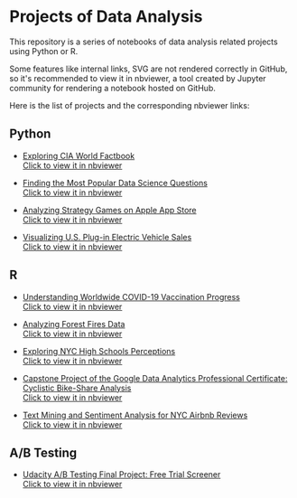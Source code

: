 # Projects of Data Analysis

This repository is a series of notebooks of data analysis related projects using Python or R.

Some features like internal links, SVG are not rendered correctly in GitHub, so it's recommended to view it in nbviewer, a tool created by Jupyter community
for rendering a notebook hosted on GitHub.

Here is the list of projects and the corresponding nbviewer links:

## Python

- [Exploring CIA World Factbook](https://github.com/eeliuqin/data-analysis/blob/main/cia-world-factbook-visualization.ipynb)<br/>
  [Click to view it in nbviewer](https://nbviewer.org/github/eeliuqin/data-analysis/blob/main/cia-world-factbook-visualization.ipynb)

- [Finding the Most Popular Data Science Questions](https://github.com/eeliuqin/data-analysis/blob/main/popular-data-science-questions.ipynb)<br/>
  [Click to view it in nbviewer](https://nbviewer.org/github/eeliuqin/data-analysis/blob/main/popular-data-science-questions.ipynb)

- [Analyzing Strategy Games on Apple App Store](https://github.com/eeliuqin/data-analysis/blob/main/mobile-strategy-games.ipynb)<br/>
  [Click to view it in nbviewer](https://nbviewer.org/github/eeliuqin/data-analysis/blob/main/mobile-strategy-games.ipynb)

- [Visualizing U.S. Plug-in Electric Vehicle Sales](https://github.com/eeliuqin/data-analysis/blob/main/us-plug-in-electric-vehicle-sales.ipynb)<br/>
  [Click to view it in nbviewer](https://nbviewer.org/github/eeliuqin/data-analysis/blob/main/us-plug-in-electric-vehicle-sales.ipynb)


## R

- [Understanding Worldwide COVID-19 Vaccination Progress](https://github.com/eeliuqin/data-analysis/blob/main/covid19-vaccination-progress.ipynb)<br/>
  [Click to view it in nbviewer](https://nbviewer.org/github/eeliuqin/data-analysis/blob/main/covid19-vaccination-progress.ipynb)

- [Analyzing Forest Fires Data](https://github.com/eeliuqin/data-analysis/blob/main/forest-fires.ipynb)<br/>
  [Click to view it in nbviewer](https://nbviewer.org/github/eeliuqin/data-analysis/blob/main/forest-fires.ipynb)

- [Exploring NYC High Schools Perceptions](https://github.com/eeliuqin/data-analysis/blob/main/nyc-high-schools-perceptions.ipynb)<br/>
  [Click to view it in nbviewer](https://nbviewer.org/github/eeliuqin/data-analysis/blob/main/nyc-high-schools-perceptions.ipynb)

- [Capstone Project of the Google Data Analytics Professional Certificate: Cyclistic Bike-Share Analysis](https://github.com/eeliuqin/data-analysis/blob/main/google-da-capstone-project-bike-share.ipynb)<br/>
  [Click to view it in nbviewer](https://nbviewer.org/github/eeliuqin/data-analysis/blob/main/google-da-capstone-project-bike-share.ipynb)

- [Text Mining and Sentiment Analysis for NYC Airbnb Reviews](https://github.com/eeliuqin/data-analysis/blob/main/airbnb-nyc-sentiment-analysis.ipynb)<br/>
  [Click to view it in nbviewer](https://nbviewer.org/github/eeliuqin/data-analysis/blob/main/airbnb-nyc-sentiment-analysis.ipynb)

## A/B Testing

- [Udacity A/B Testing Final Project: Free Trial Screener](https://github.com/eeliuqin/data-analysis/blob/main/AB-Testing/Udacity-AB-Testing-Final-Project.ipynb)<br/>
  [Click to view it in nbviewer](https://nbviewer.org/github/eeliuqin/data-analysis/blob/main/AB-Testing/Udacity-AB-Testing-Final-Project.ipynb)

